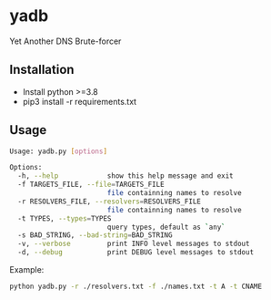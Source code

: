 # yadb
Yet Another DNS Brute-forcer
## Installation
* Install python >=3.8
* pip3 install -r requirements.txt
## Usage
```sh
Usage: yadb.py [options]

Options:
  -h, --help            show this help message and exit
  -f TARGETS_FILE, --file=TARGETS_FILE
                        file containning names to resolve
  -r RESOLVERS_FILE, --resolvers=RESOLVERS_FILE
                        file containning names to resolve
  -t TYPES, --types=TYPES
                        query types, default as `any`
  -s BAD_STRING, --bad-string=BAD_STRING
  -v, --verbose         print INFO level messages to stdout
  -d, --debug           print DEBUG level messages to stdout
```
Example:
```sh
python yadb.py -r ./resolvers.txt -f ./names.txt -t A -t CNAME
```
